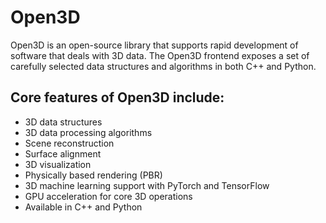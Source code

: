 # Open3D

Open3D is an open-source library that supports rapid development of software that deals with 3D data. The Open3D frontend exposes a set of carefully selected data structures and algorithms in both C++ and Python.

## Core features of Open3D include:

- 3D data structures
- 3D data processing algorithms
- Scene reconstruction
- Surface alignment
- 3D visualization
- Physically based rendering (PBR)
- 3D machine learning support with PyTorch and TensorFlow
- GPU acceleration for core 3D operations
- Available in C++ and Python
